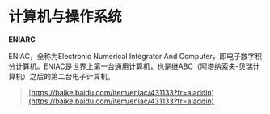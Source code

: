 # 计算机与操作系统

**ENIARC**

ENIAC，全称为Electronic Numerical Integrator And Computer，即电子数字积分计算机。ENIAC是世界上第一台通用计算机，也是继ABC（阿塔纳索夫-贝瑞计算机）之后的第二台电子计算机。

> [https://baike.baidu.com/item/eniac/431133?fr=aladdin](https://baike.baidu.com/item/eniac/431133?fr=aladdin)




